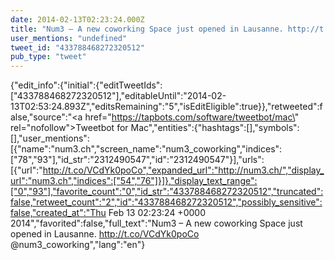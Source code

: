 ```yaml
---
date: 2014-02-13T02:23:24.000Z
title: "Num3 – A new coworking Space just opened in Lausanne. http://t.co/VCdYk0poCo  <a href='http://twitter.com/num3_coworking'>@num3_coworking</a>″"
user_mentions: "undefined"
tweet_id: "433788468272320512"
pub_type: "tweet"
---
```

{"edit_info":{"initial":{"editTweetIds":["433788468272320512"],"editableUntil":"2014-02-13T02:53:24.893Z","editsRemaining":"5","isEditEligible":true}},"retweeted":false,"source":"<a href=\"https://tapbots.com/software/tweetbot/mac\" rel=\"nofollow\">Tweetbot for Mac</a>","entities":{"hashtags":[],"symbols":[],"user_mentions":[{"name":"num3.ch","screen_name":"num3_coworking","indices":["78","93"],"id_str":"2312490547","id":"2312490547"}],"urls":[{"url":"http://t.co/VCdYk0poCo","expanded_url":"http://num3.ch/","display_url":"num3.ch","indices":["54","76"]}]},"display_text_range":["0","93"],"favorite_count":"0","id_str":"433788468272320512","truncated":false,"retweet_count":"2","id":"433788468272320512","possibly_sensitive":false,"created_at":"Thu Feb 13 02:23:24 +0000 2014","favorited":false,"full_text":"Num3 – A new coworking Space just opened in Lausanne. http://t.co/VCdYk0poCo  @num3_coworking","lang":"en"}
